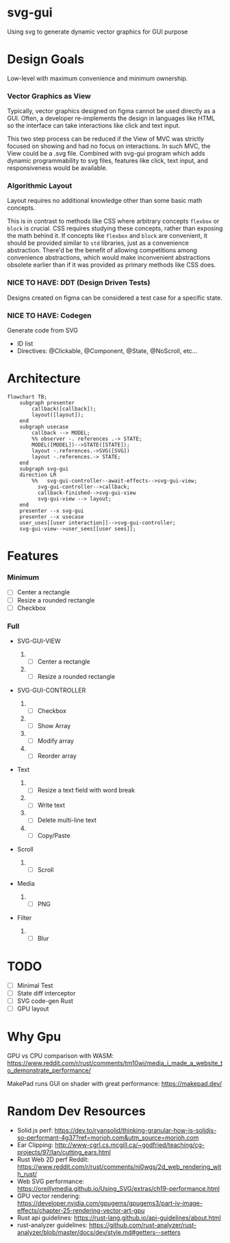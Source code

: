 # svg-gui

Using svg to generate dynamic vector graphics for GUI purpose

# Design Goals

Low-level with maximum convenience and minimum ownership.

### Vector Graphics as View

Typically, vector graphics designed on figma cannot be used directly as a GUI.
Often, a developer re-implements the design in languages like HTML so the interface can take interactions like click and text input.

This two step process can be reduced if the View of MVC was strictly focused on showing and had no focus on interactions.
In such MVC, the View could be a .svg file.
Combined with svg-gui program which adds dynamic programmability to svg files, features like click, text input, and responsiveness would be available.

### Algorithmic Layout

Layout requires no additional knowledge other than some basic math concepts.

This is in contrast to methods like CSS where arbitrary concepts `flexbox` or `block` is crucial.
CSS requires studying these concepts, rather than exposing the math behind it.
If concepts like `flexbox` and `block` are convenient, it should be provided similar to `std` libraries, just as a convenience abstraction.
There'd be the benefit of allowing competitions among convenience abstractions, which would make inconvenient abstractions obsolete earlier than if it was provided as primary methods like CSS does.

### NICE TO HAVE: DDT (Design Driven Tests)

Designs created on figma can be considered a test case for a specific state.

### NICE TO HAVE: Codegen

Generate code from SVG

- ID list
- Directives: @Clickable, @Component, @State, @NoScroll, etc...

# Architecture

```mermaid
flowchart TB;
    subgraph presenter
        callback([callback]);
        layout([layout]);
    end
    subgraph usecase
        callback --> MODEL;
        %% observer -. references .-> STATE;
        MODEL([MODEL])-->STATE([STATE]);
        layout -.references.->SVG([SVG])
        layout -.references.-> STATE;
    end
    subgraph svg-gui
    direction LR
        %%   svg-gui-controller--await-effects-->svg-gui-view;
          svg-gui-controller-->callback;
          callback-finished-->svg-gui-view
          svg-gui-view --> layout;
    end
    presenter --x svg-gui
    presenter --x usecase
    user_uses[[user interaction]]-->svg-gui-controller;
    svg-gui-view-->user_sees[[user sees]];
```

# Features

### Minimum

- [ ] Center a rectangle
- [ ] Resize a rounded rectangle
- [ ] Checkbox

### Full

- SVG-GUI-VIEW

  1. - [ ] Center a rectangle
  1. - [ ] Resize a rounded rectangle

- SVG-GUI-CONTROLLER

  1. - [ ] Checkbox
  1. - [ ] Show Array
  1. - [ ] Modify array
  1. - [ ] Reorder array

- Text

  1. - [ ] Resize a text field with word break
  1. - [ ] Write text
  1. - [ ] Delete multi-line text
  1. - [ ] Copy/Paste

- Scroll

  1. - [ ] Scroll

- Media

  1. - [ ] PNG

- Filter

  1. - [ ] Blur

# TODO

- [ ] Minimal Test
- [ ] State diff interceptor
- [ ] SVG code-gen Rust
- [ ] GPU layout

# Why Gpu

GPU vs CPU comparison with WASM:
https://www.reddit.com/r/rust/comments/tm10wi/media_i_made_a_website_to_demonstrate_performance/

MakePad runs GUI on shader with great performance:
https://makepad.dev/

# Random Dev Resources

- Solid.js perf: https://dev.to/ryansolid/thinking-granular-how-is-solidjs-so-performant-4g37?ref=morioh.com&utm_source=morioh.com
- Ear Clipping: http://www-cgrl.cs.mcgill.ca/~godfried/teaching/cg-projects/97/Ian/cutting_ears.html
- Rust Web 2D perf Reddit: https://www.reddit.com/r/rust/comments/ni0wgs/2d_web_rendering_with_rust/
- Web SVG performance: https://oreillymedia.github.io/Using_SVG/extras/ch19-performance.html
- GPU vector rendering: https://developer.nvidia.com/gpugems/gpugems3/part-iv-image-effects/chapter-25-rendering-vector-art-gpu
- Rust api guidelines: https://rust-lang.github.io/api-guidelines/about.html
- rust-analyzer guidelines: https://github.com/rust-analyzer/rust-analyzer/blob/master/docs/dev/style.md#getters--setters

